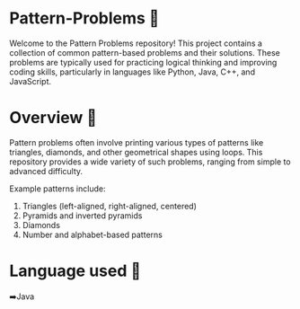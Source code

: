 
# Pattern-Problems 📎
Welcome to the Pattern Problems repository! This project contains a collection of common pattern-based problems and their solutions. These problems are typically used for practicing logical thinking and improving coding skills, particularly in languages like Python, Java, C++, and JavaScript.

# Overview 📌

Pattern problems often involve printing various types of patterns like triangles, diamonds, and other geometrical shapes using loops. This repository provides a wide variety of such problems, ranging from simple to advanced difficulty.

Example patterns include:
1) Triangles (left-aligned, right-aligned, centered)
2) Pyramids and inverted pyramids
3) Diamonds
4) Number and alphabet-based patterns

# Language used 🔖
➡️Java
